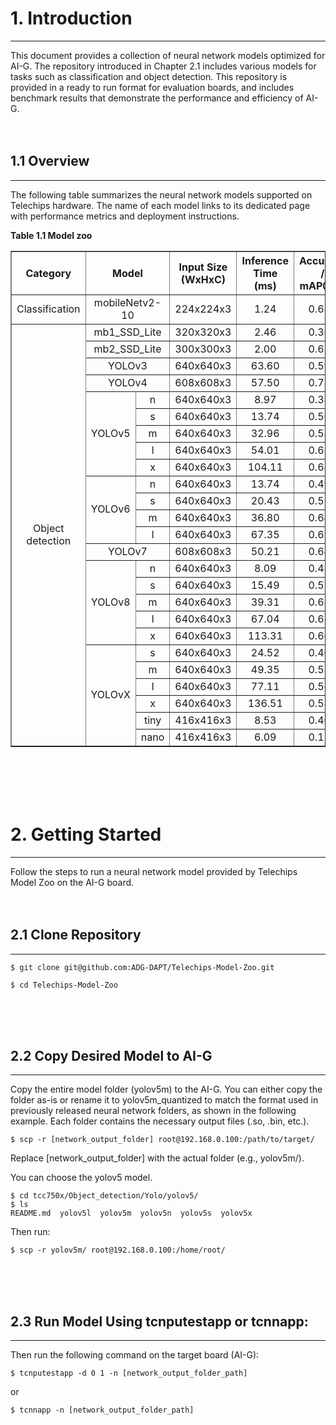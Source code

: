# 1. Introduction
---
This document provides a collection of neural network models optimized for AI-G. The repository introduced in Chapter 2.1 includes various models for tasks such as classification and object detection. This repository is provided in a ready to run format for evaluation boards, and includes benchmark results that demonstrate the performance and efficiency of AI-G.
<br/><br/><br/>

## 1.1 Overview
---
The following table summarizes the neural network models supported on Telechips hardware. The name of each model links to its dedicated page with performance metrics and deployment instructions.

**Table 1.1 Model zoo**
<table border="1" cellspacing="0" cellpadding="5">
  <colgroup>
    <col style="width: 10%">
    <col style="width: 10%">
    <col style="width: 10%">
    <col style="width: 10%">
  </colgroup>
  <thead>
    <tr>
       <th style="text-align: center;">Category</th>
      <th colspan="2" style="text-align: center;">Model</th>
      <th style="text-align: center;">Input Size (WxHxC)</th>
      <th style="text-align: center;">Inference Time (ms)</th>
      <th style="text-align: center;">Accuracy / mAP@50</th>
    </tr>
  </thead>
  <tbody>
  <tr>
      <td colspan="1"style="text-align: center;">Classification</td>
      <td colspan="2"style="text-align: center;">mobileNetv2-10</td>
      <td colspan="1"style="text-align: center;">224x224x3</td>
      <td colspan="1"style="text-align: center;">1.24</td>
      <td colspan="1"style="text-align: center;">0.687</td>
    </tr>
    <tr>
      <td rowspan="26"style="text-align: center;">Object detection</td>
      <td colspan="2"style="text-align: center;">mb1_SSD_Lite</td>
      <td colspan="1"style="text-align: center;">320x320x3</td>
      <td colspan="1"style="text-align: center;">2.46	</td>
      <td colspan="1"style="text-align: center;">0.367</td>
    </tr>
    <td colspan="2"style="text-align: center;">mb2_SSD_Lite</td>
      <td colspan="1"style="text-align: center;">300x300x3</td>
      <td colspan="1"style="text-align: center;">2.00</td>
      <td colspan="1"style="text-align: center;">0.651</td>
    <tr>
    <td colspan="2"style="text-align: center;">YOLOv3</td>
      <td colspan="1"style="text-align: center;">640x640x3</td>
      <td colspan="1"style="text-align: center;">63.60</td>
      <td colspan="1"style="text-align: center;">0.598</td>
    <tr>
    <td colspan="2"style="text-align: center;">YOLOv4</td>
      <td colspan="1"style="text-align: center;">608x608x3</td>
      <td colspan="1"style="text-align: center;">57.50</td>
      <td colspan="1"style="text-align: center;">0.735</td>
    <tr>
  <tr>
  <td rowspan="5" style="text-align: center; vertical-align: middle;">YOLOv5</td>
  <td colspan="1"style="text-align: center;">n</td>
  <td style="text-align: center;">640x640x3</td>
  <td style="text-align: center;">8.97</td>
  <td style="text-align: center;">0.383</td>
</tr>
<tr>
  <td style="text-align: center;">s</td>
  <td style="text-align: center;">640x640x3</td>
  <td style="text-align: center;">13.74</td>
  <td style="text-align: center;">0.509</td>
</tr>
<tr>
  <td style="text-align: center;">m</td>
  <td style="text-align: center;">640x640x3</td>
  <td style="text-align: center;">32.96</td>
  <td style="text-align: center;">0.584</td>
</tr>
<tr>
  <td style="text-align: center;">l</td>
  <td style="text-align: center;">640x640x3</td>
  <td style="text-align: center;">54.01</td>
  <td style="text-align: center;">0.619</td>
</tr>
<tr>
  <td style="text-align: center;">x</td>
  <td style="text-align: center;">640x640x3</td>
  <td style="text-align: center;">104.11</td>
  <td style="text-align: center;">0.643</td>
</tr>
<td rowspan="4" style="text-align: center; vertical-align: middle;">YOLOv6</td>
  <td colspan="1"style="text-align: center;">n</td>
  <td style="text-align: center;">640x640x3</td>
  <td style="text-align: center;">13.74</td>
  <td style="text-align: center;">0.493</td>
</tr>
<tr>
  <td style="text-align: center;">s</td>
  <td style="text-align: center;">640x640x3</td>
  <td style="text-align: center;">20.43</td>
  <td style="text-align: center;">0.552</td>
</tr>
<tr>
  <td style="text-align: center;">m</td>
  <td style="text-align: center;">640x640x3</td>
  <td style="text-align: center;">36.80</td>
  <td style="text-align: center;">0.643</td>
</tr>
<tr>
  <td style="text-align: center;">l</td>
  <td style="text-align: center;">640x640x3</td>
  <td style="text-align: center;">67.35</td>
  <td style="text-align: center;">0.673</td>
</tr>
 <td colspan="2"style="text-align: center;">YOLOv7</td>
      <td colspan="1"style="text-align: center;">608x608x3</td>
      <td colspan="1"style="text-align: center;">50.21</td>
      <td colspan="1"style="text-align: center;">0.648</td>
    <tr>
  <td rowspan="5" style="text-align: center; vertical-align: middle;">YOLOv8</td>
  <td colspan="1"style="text-align: center;">n</td>
  <td style="text-align: center;">640x640x3</td>
  <td style="text-align: center;">8.09</td>
  <td style="text-align: center;">0.488</td>
</tr>
<tr>
  <td style="text-align: center;">s</td>
  <td style="text-align: center;">640x640x3</td>
  <td style="text-align: center;">15.49</td>
  <td style="text-align: center;">0.576</td>
</tr>
<tr>
  <td style="text-align: center;">m</td>
  <td style="text-align: center;">640x640x3</td>
  <td style="text-align: center;">39.31</td>
  <td style="text-align: center;">0.632</td>
</tr>
<tr>
  <td style="text-align: center;">l</td>
  <td style="text-align: center;">640x640x3</td>
  <td style="text-align: center;">67.04</td>
  <td style="text-align: center;">0.654</td>
</tr>
<tr>
  <td style="text-align: center;">x</td>
  <td style="text-align: center;">640x640x3</td>
  <td style="text-align: center;">113.31</td>
  <td style="text-align: center;">0.664</td>
</tr>
<td rowspan="6" style="text-align: center; vertical-align: middle;">YOLOvX</td>
  <td colspan="1"style="text-align: center;">s</td>
  <td style="text-align: center;">640x640x3</td>
  <td style="text-align: center;">24.52</td>
  <td style="text-align: center;">0.467</td>
</tr>
<tr>
  <td style="text-align: center;">m</td>
  <td style="text-align: center;">640x640x3</td>
  <td style="text-align: center;">49.35</td>
  <td style="text-align: center;">0.536</td>
</tr>
<tr>
  <td style="text-align: center;">l</td>
  <td style="text-align: center;">640x640x3</td>
  <td style="text-align: center;">77.11</td>
  <td style="text-align: center;">0.565</td>
</tr>
<tr>
  <td style="text-align: center;">x</td>
  <td style="text-align: center;">640x640x3</td>
  <td style="text-align: center;">136.51</td>
  <td style="text-align: center;">0.583</td>
</tr>
<tr>
  <td style="text-align: center;">tiny</td>
  <td style="text-align: center;">416x416x3</td>
  <td style="text-align: center;">8.53</td>
  <td style="text-align: center;">0.401</td>
</tr>
<tr>
  <td style="text-align: center;">nano</td>
  <td style="text-align: center;">416x416x3</td>
  <td style="text-align: center;">6.09</td>
  <td style="text-align: center;">0.112</td>
</tr>
  </tbody>
</table>
<br/><br/><br/><br/>

# 2. Getting Started
---
Follow the steps to run a neural network model provided by Telechips Model Zoo on the AI-G board.
<br/><br/><br/>

## 2.1 Clone Repository
---
```
$ git clone git@github.com:ADG-DAPT/Telechips-Model-Zoo.git

$ cd Telechips-Model-Zoo
```
<br/><br/><br/>

## 2.2 Copy Desired Model to AI-G
---
Copy the entire model folder (yolov5m) to the AI-G.
You can either copy the folder as-is or rename it to yolov5m_quantized to match the format used in previously released neural network folders, as shown in the following example.
Each folder contains the necessary output files (.so, .bin, etc.).

```
$ scp -r [network_output_folder] root@192.168.0.100:/path/to/target/
```
Replace [network_output_folder] with the actual folder (e.g., yolov5m/).

You can choose the yolov5 model.
```
$ cd tcc750x/Object_detection/Yolo/yolov5/
$ ls 
README.md  yolov5l  yolov5m  yolov5n  yolov5s  yolov5x
```
Then run:
```
$ scp -r yolov5m/ root@192.168.0.100:/home/root/
```
<br/><br/><br/>

## 2.3 Run Model Using tcnputestapp or tcnnapp:
---
Then run the following command on the target board (AI-G):
```
$ tcnputestapp -d 0 1 -n [network_output_folder_path]
```
or 
```
$ tcnnapp -n [network_output_folder_path]
```

<br/><br/><br/>